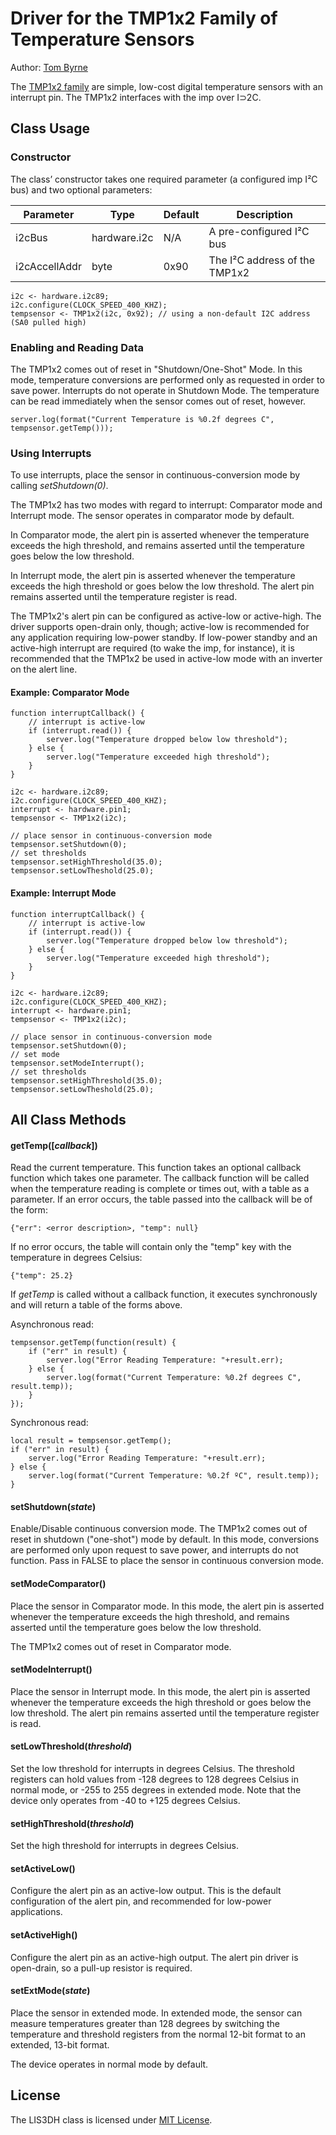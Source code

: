 # Driver for the TMP1x2 Family of Temperature Sensors

Author: [Tom Byrne](https://github.com/ersatzavian/)

The [TMP1x2 family](http://www.ti.com.cn/cn/lit/ds/symlink/tmp102.pdf) are simple, low-cost digital temperature sensors with an interrupt pin. The TMP1x2 interfaces with the imp over I&sup;2C.

## Class Usage

### Constructor

The class’ constructor takes one required parameter (a configured imp I&sup2;C bus) and two optional parameters:

| Parameter     | Type         | Default | Description |
| ------------- | ------------ | ------- | ----------- |
| i2cBus        | hardware.i2c | N/A     | A pre-configured I&sup2;C bus |
| i2cAccellAddr | byte         | 0x90    | The I&sup2;C address of the TMP1x2 |


```Squirrel
i2c <- hardware.i2c89;
i2c.configure(CLOCK_SPEED_400_KHZ);
tempsensor <- TMP1x2(i2c, 0x92); // using a non-default I2C address (SA0 pulled high)
```

### Enabling and Reading Data

The TMP1x2 comes out of reset in "Shutdown/One-Shot" Mode. In this mode, temperature conversions are performed only as requested in order to save power. Interrupts do not operate in Shutdown Mode. The temperature can be read immediately when the sensor comes out of reset, however.

```Squirrel
server.log(format("Current Temperature is %0.2f degrees C", tempsensor.getTemp()));
```

### Using Interrupts

To use interrupts, place the sensor in continuous-conversion mode by calling *setShutdown(0)*. 

The TMP1x2 has two modes with regard to interrupt: Comparator mode and Interrupt mode. The sensor operates in comparator mode by default.

In Comparator mode, the alert pin is asserted whenever the temperature exceeds the high threshold, and remains asserted until the temperature goes below the low threshold.

In Interrupt mode, the alert pin is asserted whenever the temperature exceeds the high threshold or goes below the low threshold. The alert pin remains asserted until the temperature register is read. 

The TMP1x2's alert pin can be configured as active-low or active-high. The driver supports open-drain only, though; active-low is recommended for any application requiring low-power standby. If low-power standby and an active-high interrupt are required (to wake the imp, for instance), it is recommended that the TMP1x2 be used in active-low mode with an inverter on the alert line. 

#### Example: Comparator Mode

```Squirrel
function interruptCallback() {
	// interrupt is active-low
	if (interrupt.read()) {
		server.log("Temperature dropped below low threshold");
	} else {
		server.log("Temperature exceeded high threshold");
	}
}

i2c <- hardware.i2c89;
i2c.configure(CLOCK_SPEED_400_KHZ);
interrupt <- hardware.pin1;
tempsensor <- TMP1x2(i2c);

// place sensor in continuous-conversion mode
tempsensor.setShutdown(0);
// set thresholds
tempsensor.setHighThreshold(35.0);
tempsensor.setLowTheshold(25.0);
```

#### Example: Interrupt Mode

```Squirrel
function interruptCallback() {
	// interrupt is active-low
	if (interrupt.read()) {
		server.log("Temperature dropped below low threshold");
	} else {
		server.log("Temperature exceeded high threshold");
	}
}

i2c <- hardware.i2c89;
i2c.configure(CLOCK_SPEED_400_KHZ);
interrupt <- hardware.pin1;
tempsensor <- TMP1x2(i2c);

// place sensor in continuous-conversion mode
tempsensor.setShutdown(0);
// set mode
tempsensor.setModeInterrupt();
// set thresholds
tempsensor.setHighThreshold(35.0);
tempsensor.setLowTheshold(25.0);
```

## All Class Methods

#### getTemp([*callback*])
Read the current temperature. This function takes an optional callback function which takes one parameter. The callback function will be called when the temperature reading is complete or times out, with a table as a parameter. If an error occurs, the table passed into the callback will be of the form:

`{"err": <error description>, "temp": null}`

If no error occurs, the table will contain only the "temp" key with the temperature in degrees Celsius:

`{"temp": 25.2}`

If *getTemp* is called without a callback function, it executes synchronously and will return a table of the forms above.

Asynchronous read:

```Squirrel
tempsensor.getTemp(function(result) {
	if ("err" in result) {
		server.log("Error Reading Temperature: "+result.err);
	} else {
		server.log(format("Current Temperature: %0.2f degrees C", result.temp));
	}
});
```

Synchronous read:

```Squirrel
local result = tempsensor.getTemp(); 
if ("err" in result) {
    server.log("Error Reading Temperature: "+result.err);
} else {
    server.log(format("Current Temperature: %0.2f ºC", result.temp));
}
```

#### setShutdown(*state*)
Enable/Disable continuous conversion mode. The TMP1x2 comes out of reset in shutdown ("one-shot") mode by default. In this mode, conversions are performed only upon request to save power, and interrupts do not function. Pass in FALSE to place the sensor in continuous conversion mode.

#### setModeComparator()
Place the sensor in Comparator mode. In this mode, the alert pin is asserted whenever the temperature exceeds the high threshold, and remains asserted until the temperature goes below the low threshold. 

The TMP1x2 comes out of reset in Comparator mode.

#### setModeInterrupt()
Place the sensor in Interrupt mode. In this mode, the alert pin is asserted whenever the temperature exceeds the high threshold or goes below the low threshold. The alert pin remains asserted until the temperature register is read. 

#### setLowThreshold(*threshold*)
Set the low threshold for interrupts in degrees Celsius. The threshold registers can hold values from -128 degrees to 128 degrees Celsius in normal mode, or -255 to 255 degrees in extended mode. Note that the device only operates from -40 to +125 degrees Celsius.

#### setHighThreshold(*threshold*)
Set the high threshold for interrupts in degrees Celsius.

#### setActiveLow()
Configure the alert pin as an active-low output. This is the default configuration of the alert pin, and recommended for low-power applications.

#### setActiveHigh()
Configure the alert pin as an active-high output. The alert pin driver is open-drain, so a pull-up resistor is required. 

#### setExtMode(*state*)
Place the sensor in extended mode. In extended mode, the sensor can measure temperatures greater than 128 degrees by switching the temperature and threshold registers from the normal 12-bit format to an extended, 13-bit format.

The device operates in normal mode by default.

## License

The LIS3DH class is licensed under [MIT License](./LICENSE).

